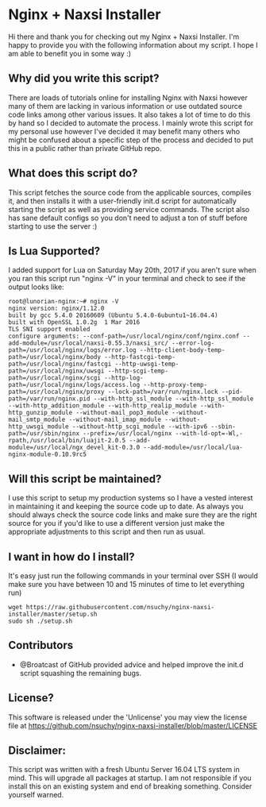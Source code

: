 # Nginx + Naxsi Installer

Hi there and thank you for checking out my Nginx + Naxsi Installer. I'm happy to provide you with the following information about my script. I hope I am able to benefit you in some way :)

## Why did you write this script?
There are loads of tutorials online for installing Nginx with Naxsi however many of them are lacking in various information or use outdated source code links among other various issues. It also takes a lot of time to do this by hand so I decided to automate the process. I mainly wrote this script for my personal use however I've decided it may benefit many others who might be confused about a specific step of the process and decided to put this in a public rather than private GitHub repo.

## What does this script do?
This script fetches the source code from the applicable sources, compiles it, and then installs it with a user-friendly init.d script for automatically starting the script as well as providing service commands. The script also has sane default configs so you don't need to adjust a ton of stuff before starting to use the server :)

## Is Lua Supported?
I added support for Lua on Saturday May 20th, 2017 if you aren't sure when you ran this script run "nginx -V" in your terminal and check to see if the output looks like:

    root@lunorian-nginx:~# nginx -V
    nginx version: nginx/1.12.0
    built by gcc 5.4.0 20160609 (Ubuntu 5.4.0-6ubuntu1~16.04.4) 
    built with OpenSSL 1.0.2g  1 Mar 2016
    TLS SNI support enabled
    configure arguments: --conf-path=/usr/local/nginx/conf/nginx.conf --add-module=/usr/local/naxsi-0.55.3/naxsi_src/ --error-log-path=/usr/local/nginx/logs/error.log --http-client-body-temp-path=/usr/local/nginx/body --http-fastcgi-temp-path=/usr/local/nginx/fastcgi --http-uwsgi-temp-path=/usr/local/nginx/uwsgi --http-scgi-temp-path=/usr/local/nginx/scgi --http-log-path=/usr/local/nginx/logs/access.log --http-proxy-temp-path=/usr/local/nginx/proxy --lock-path=/var/run/nginx.lock --pid-path=/var/run/nginx.pid --with-http_ssl_module --with-http_ssl_module --with-http_addition_module --with-http_realip_module --with-http_gunzip_module --without-mail_pop3_module --without-mail_smtp_module --without-mail_imap_module --without-http_uwsgi_module --without-http_scgi_module --with-ipv6 --sbin-path=/usr/sbin/nginx --prefix=/usr/local/nginx --with-ld-opt=-Wl,-rpath,/usr/local/bin/luajit-2.0.5 --add-module=/usr/local/ngx_devel_kit-0.3.0 --add-module=/usr/local/lua-nginx-module-0.10.9rc5

## Will this script be maintained?
I use this script to setup my production systems so I have a vested interest in maintaining it and keeping the source code up to date. As always you should always check the source code links and make sure they are the right source for you if you'd like to use a different version just make the appropriate adjustments to this script and then run as usual.

## I want in how do I install?
It's easy just run the following commands in your terminal over SSH (I would make sure you have between 10 and 15 minutes of time to let everything run)

    wget https://raw.githubusercontent.com/nsuchy/nginx-naxsi-installer/master/setup.sh
    sudo sh ./setup.sh

## Contributors
* @Broatcast of GitHub provided advice and helped improve the init.d script squashing the remaining bugs.

##  License?
This software is released under the 'Unlicense' you may view the license file at https://github.com/nsuchy/nginx-naxsi-installer/blob/master/LICENSE

## Disclaimer:
This script was written with a fresh Ubuntu Server 16.04 LTS system in mind. This will upgrade all packages at startup. I am not responsible if you install this on an existing system and end of breaking something. Consider yourself warned.
